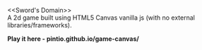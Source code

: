 <<Sword's Domain>>  
A 2d game built using HTML5 Canvas vanilla js (with no external libraries/frameworks).

**Play it here - pintio.github.io/game-canvas/**
<!--  -->
